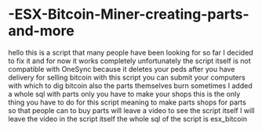 # -ESX-Bitcoin-Miner-creating-parts-and-more
hello this is a script that many people have been looking for so far I decided to fix it and for now it works completely unfortunately the script itself is not compatible with OneSync because it deletes your peds after you have delivery for selling bitcoin with this script you can submit your computers with which to dig bitcoin also the parts themselves burn sometimes I added a whole sql with parts only you have to make your shops this is the only thing you have to do for this script meaning to make parts shops for parts so that people can to buy parts will leave a video to see the script itself I will leave the video in the script itself  the whole sql of the script is esx_bitcoin
